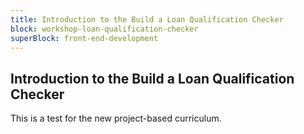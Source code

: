 ```yaml
---
title: Introduction to the Build a Loan Qualification Checker
block: workshop-loan-qualification-checker
superBlock: front-end-development
---
```


## Introduction to the Build a Loan Qualification Checker

This is a test for the new project-based curriculum.

